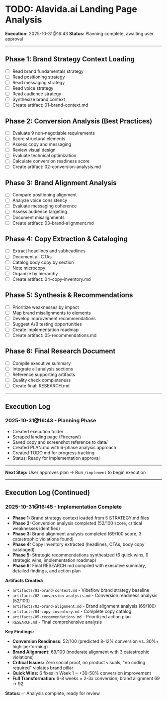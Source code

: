 # TODO: Alavida.ai Landing Page Analysis

**Execution:** 2025-10-31@16:43
**Status:** Planning complete, awaiting user approval

---

## Phase 1: Brand Strategy Context Loading
- [ ] Read brand fundamentals strategy
- [ ] Read positioning strategy
- [ ] Read messaging strategy
- [ ] Read voice strategy
- [ ] Read audience strategy
- [ ] Synthesize brand context
- [ ] Create artifact: 01-brand-context.md

## Phase 2: Conversion Analysis (Best Practices)
- [ ] Evaluate 9 non-negotiable requirements
- [ ] Score structural elements
- [ ] Assess copy and messaging
- [ ] Review visual design
- [ ] Evaluate technical optimization
- [ ] Calculate conversion readiness score
- [ ] Create artifact: 02-conversion-analysis.md

## Phase 3: Brand Alignment Analysis
- [ ] Compare positioning alignment
- [ ] Analyze voice consistency
- [ ] Evaluate messaging coherence
- [ ] Assess audience targeting
- [ ] Document misalignments
- [ ] Create artifact: 03-brand-alignment.md

## Phase 4: Copy Extraction & Cataloging
- [ ] Extract headlines and subheadlines
- [ ] Document all CTAs
- [ ] Catalog body copy by section
- [ ] Note microcopy
- [ ] Organize by hierarchy
- [ ] Create artifact: 04-copy-inventory.md

## Phase 5: Synthesis & Recommendations
- [ ] Prioritize weaknesses by impact
- [ ] Map brand misalignments to elements
- [ ] Develop improvement recommendations
- [ ] Suggest A/B testing opportunities
- [ ] Create implementation roadmap
- [ ] Create artifact: 05-recommendations.md

## Phase 6: Final Research Document
- [ ] Compile executive summary
- [ ] Integrate all analysis sections
- [ ] Reference supporting artifacts
- [ ] Quality check completeness
- [ ] Create final: RESEARCH.md

---

## Execution Log

### 2025-10-31@16:43 - Planning Phase
- Created execution folder
- Scraped landing page (Firecrawl)
- Saved copy and screenshot reference to data/
- Created PLAN.md with 6-phase analysis approach
- Created TODO.md for progress tracking
- Status: Ready for implementation approval

---

**Next Step:** User approves plan → Run `/implement` to begin execution

---

## Execution Log (Continued)

### 2025-10-31@16:45 - Implementation Complete
- **Phase 1:** Brand strategy context loaded from 5 STRATEGY.md files
- **Phase 2:** Conversion analysis completed (52/100 score, critical weaknesses identified)
- **Phase 3:** Brand alignment analysis completed (69/100 score, 3 catastrophic violations found)
- **Phase 4:** Copy inventory extracted (headlines, CTAs, body copy cataloged)
- **Phase 5:** Strategic recommendations synthesized (6 quick wins, 9 strategic wins, implementation roadmap)
- **Phase 6:** Final RESEARCH.md compiled with executive summary, detailed findings, and action plan

**Artifacts Created:**
- `artifacts/01-brand-context.md` - Vibeflow brand strategy baseline
- `artifacts/02-conversion-analysis.md` - Conversion readiness analysis (52/100)
- `artifacts/03-brand-alignment.md` - Brand alignment analysis (69/100)
- `artifacts/04-copy-inventory.md` - Complete copy catalog
- `artifacts/05-recommendations.md` - Prioritized action plan
- `RESEARCH.md` - Final comprehensive analysis

**Key Findings:**
- **Conversion Readiness:** 52/100 (predicted 8-12% conversion vs. 30%+ high-performing)
- **Brand Alignment:** 69/100 (moderate alignment with 3 catastrophic violations)
- **Critical Issues:** Zero social proof, no product visuals, "no coding required" violates brand pillar
- **Quick Wins:** 6 fixes in Week 1 = +30-50% conversion improvement
- **Full Transformation:** 6-8 weeks = 2-3x conversion, brand alignment 69 → 92

**Status:** ✅ Analysis complete, ready for review
